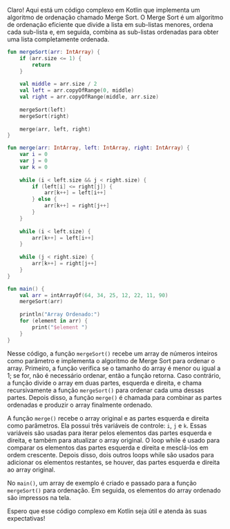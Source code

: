 Claro! Aqui está um código complexo em Kotlin que implementa um algoritmo de ordenação chamado Merge Sort. O Merge Sort é um algoritmo de ordenação eficiente que divide a lista em sub-listas menores, ordena cada sub-lista e, em seguida, combina as sub-listas ordenadas para obter uma lista completamente ordenada.

```kotlin
fun mergeSort(arr: IntArray) {
    if (arr.size <= 1) {
        return
    }
    
    val middle = arr.size / 2
    val left = arr.copyOfRange(0, middle)
    val right = arr.copyOfRange(middle, arr.size)
    
    mergeSort(left)
    mergeSort(right)
    
    merge(arr, left, right)
}

fun merge(arr: IntArray, left: IntArray, right: IntArray) {
    var i = 0
    var j = 0
    var k = 0
    
    while (i < left.size && j < right.size) {
        if (left[i] <= right[j]) {
            arr[k++] = left[i++]
        } else {
            arr[k++] = right[j++]
        }
    }
    
    while (i < left.size) {
        arr[k++] = left[i++]
    }
    
    while (j < right.size) {
        arr[k++] = right[j++]
    }
}

fun main() {
    val arr = intArrayOf(64, 34, 25, 12, 22, 11, 90)
    mergeSort(arr)
    
    println("Array Ordenado:")
    for (element in arr) {
        print("$element ")
    }
}
```

Nesse código, a função `mergeSort()` recebe um array de números inteiros como parâmetro e implementa o algoritmo de Merge Sort para ordenar o array. Primeiro, a função verifica se o tamanho do array é menor ou igual a 1; se for, não é necessário ordenar, então a função retorna. Caso contrário, a função divide o array em duas partes, esquerda e direita, e chama recursivamente a função `mergeSort()` para ordenar cada uma dessas partes. Depois disso, a função `merge()` é chamada para combinar as partes ordenadas e produzir o array finalmente ordenado.

A função `merge()` recebe o array original e as partes esquerda e direita como parâmetros. Ela possui três variáveis de controle: `i`, `j` e `k`. Essas variáveis são usadas para iterar pelos elementos das partes esquerda e direita, e também para atualizar o array original. O loop while é usado para comparar os elementos das partes esquerda e direita e mesclá-los em ordem crescente. Depois disso, dois outros loops while são usados para adicionar os elementos restantes, se houver, das partes esquerda e direita ao array original.

No `main()`, um array de exemplo é criado e passado para a função `mergeSort()` para ordenação. Em seguida, os elementos do array ordenado são impressos na tela.

Espero que esse código complexo em Kotlin seja útil e atenda às suas expectativas!